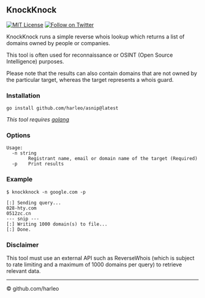 ## KnockKnock

[![MIT License](https://img.shields.io/github/license/harleo/asnip?label=License&style=flat-square)](https://opensource.org/licenses/MIT)
[![Follow on Twitter](https://img.shields.io/twitter/follow/_harleo?color=00acee&label=Follow%20%40_harleo&style=flat-square)](https://twitter.com/_harleo)

KnockKnock runs a simple reverse whois lookup which returns a list of domains owned by people or companies.

This tool is often used for reconnaissance or OSINT (Open Source Intelligence) purposes.

Please note that the results can also contain domains that are not owned by the particular target, whereas the target represents a whois guard.

### Installation
`go install github.com/harleo/asnip@latest`

_This tool requires [golang](https://golang.org/)_

### Options

```console
Usage:
  -n string
        Registrant name, email or domain name of the target (Required)
  -p    Print results
```

### Example

```console
$ knockknock -n google.com -p

[:] Sending query...
028-hty.com
0512zc.cn
--- snip ---
[:] Writing 1000 domain(s) to file...
[:] Done.
```

### Disclaimer
This tool must use an external API such as ReverseWhois (which is subject to rate limiting and a maximum of 1000 domains per query) to retrieve relevant data.

---

&copy; github.com/harleo